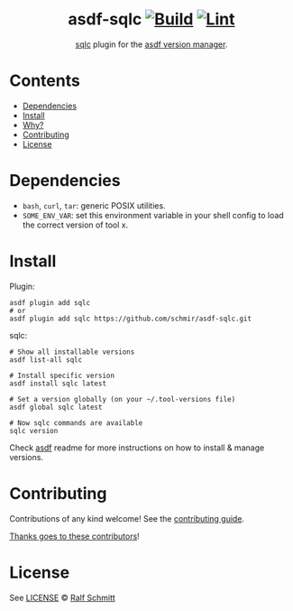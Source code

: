 <div align="center">

# asdf-sqlc [![Build](https://github.com/schmir/asdf-sqlc/actions/workflows/build.yml/badge.svg)](https://github.com/schmir/asdf-sqlc/actions/workflows/build.yml) [![Lint](https://github.com/schmir/asdf-sqlc/actions/workflows/lint.yml/badge.svg)](https://github.com/schmir/asdf-sqlc/actions/workflows/lint.yml)


[sqlc](https://github.com/schmir/sqlc) plugin for the [asdf version manager](https://asdf-vm.com).

</div>

# Contents

- [Dependencies](#dependencies)
- [Install](#install)
- [Why?](#why)
- [Contributing](#contributing)
- [License](#license)

# Dependencies

- `bash`, `curl`, `tar`: generic POSIX utilities.
- `SOME_ENV_VAR`: set this environment variable in your shell config to load the correct version of tool x.

# Install

Plugin:

```shell
asdf plugin add sqlc
# or
asdf plugin add sqlc https://github.com/schmir/asdf-sqlc.git
```

sqlc:

```shell
# Show all installable versions
asdf list-all sqlc

# Install specific version
asdf install sqlc latest

# Set a version globally (on your ~/.tool-versions file)
asdf global sqlc latest

# Now sqlc commands are available
sqlc version
```

Check [asdf](https://github.com/asdf-vm/asdf) readme for more instructions on how to
install & manage versions.

# Contributing

Contributions of any kind welcome! See the [contributing guide](contributing.md).

[Thanks goes to these contributors](https://github.com/schmir/asdf-sqlc/graphs/contributors)!

# License

See [LICENSE](LICENSE) © [Ralf Schmitt](https://github.com/schmir/)
